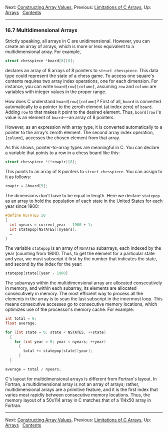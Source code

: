 Next: [Constructing Array Values](Constructing-Array-Values.md),
Previous: [Limitations of C Arrays](Limitations-of-C-Arrays.md), Up:
[Arrays](Arrays.md)  
[Contents](index.md#SEC_Contents "Table of contents")  

------------------------------------------------------------------------


### 16.7 Multidimensional Arrays 


Strictly speaking, all arrays in C are unidimensional. However, you can
create an array of arrays, which is more or less equivalent to a
multidimensional array. For example,

``` C
struct chesspiece *board[8][8];
```

declares an array of 8 arrays of 8 pointers to `struct chesspiece`. This
data type could represent the state of a chess game. To access one
square's contents requires two array index operations, one for each
dimension. For instance, you can write `board[row][column]`, assuming
`row` and `column` are variables with integer values in the proper
range.

How does C understand `board[row][column]`? First of all, `board` is
converted automatically to a pointer to the zeroth element (at index
zero) of `board`. Adding `row` to that makes it point to the desired
element. Thus, `board[row]`'s value is an element of `board`---an array
of 8 pointers.

However, as an expression with array type, it is converted automatically
to a pointer to the array's zeroth element. The second array index
operation, `[column]`, accesses the chosen element from that array.

As this shows, pointer-to-array types are meaningful in C. You can
declare a variable that points to a row in a chess board like this:

``` C
struct chesspiece *(*rowptr)[8];
```

This points to an array of 8 pointers to `struct chesspiece`. You can
assign to it as follows:

``` C
rowptr = &board[5];
```

The dimensions don't have to be equal in length. Here we declare
`statepop` as an array to hold the population of each state in the
United States for each year since 1900:

``` C
#define NSTATES 50
{
  int nyears = current_year - 1900 + 1;
  int statepop[NSTATES][nyears];
  …
}
```

The variable `statepop` is an array of `NSTATES` subarrays, each indexed
by the year (counting from 1900). Thus, to get the element for a
particular state and year, we must subscript it first by the number that
indicates the state, and second by the index for the year:

``` C
statepop[state][year - 1900]
```


The subarrays within the multidimensional array are allocated
consecutively in memory, and within each subarray, its elements are
allocated consecutively in memory. The most efficient way to process all
the elements in the array is to scan the last subscript in the innermost
loop. This means consecutive accesses go to consecutive memory
locations, which optimizes use of the processor's memory cache. For
example:

``` C
int total = 0;
float average;

for (int state = 0; state < NSTATES, ++state)
  {
    for (int year = 0; year < nyears; ++year)
      {
        total += statepop[state][year];
      }
  }

average = total / nyears;
```

C's layout for multidimensional arrays is different from Fortran's
layout. In Fortran, a multidimensional array is not an array of arrays;
rather, multidimensional arrays are a primitive feature, and it is the
first index that varies most rapidly between consecutive memory
locations. Thus, the memory layout of a 50x114 array in C matches that
of a 114x50 array in Fortran.

------------------------------------------------------------------------

Next: [Constructing Array Values](Constructing-Array-Values.md),
Previous: [Limitations of C Arrays](Limitations-of-C-Arrays.md), Up:
[Arrays](Arrays.md)  
[Contents](index.md#SEC_Contents "Table of contents")  
